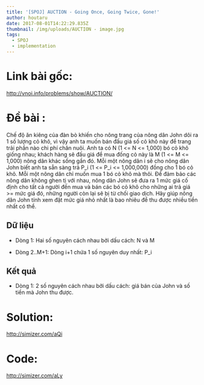 ```yaml
---
title: '[SPOJ] AUCTION - Going Once, Going Twice, Gone!'
author: houtaru
date: 2017-08-01T14:22:29.835Z
thumbnail: /img/uploads/AUCTION - image.jpg
tags:
  - SPOJ
  - implementation
---
```

# Link bài gốc: 

<http://vnoi.info/problems/show/AUCTION/>

# Đề bài :

Chế độ ăn kiêng của đàn bò khiến cho nông trang của nông dân John dôi ra 1 số lượng cỏ khô, vì vậy anh ta muốn bán đấu giá số cỏ khô này để trang trải phần nào chi phí chăn nuôi. Anh ta có N (1 <= N <= 1,000) bó cỏ khô giống nhau; khách hàng sẽ đấu giá để mua đống cỏ này là M (1 <= M <= 1,000) nông dân khác sống gần đó.
Mỗi một nông dân i sẽ cho nông dân John biết anh ta sẵn sàng trả P_i (1 <= P_i <= 1,000,000) đồng cho 1 bó cỏ khô. Mỗi một nông dân chỉ muốn mua 1 bó cỏ khô mà thôi.
Để đảm bảo các nông dân không ghen tị với nhau, nông dân John sẽ đưa ra 1 mức giá cố định cho tất cả người đến mua và bán các bó cỏ khô cho những ai trả giá >= mức giá đó, những người còn lại sẽ bị từ chối giao dịch.
Hãy giúp nông dân John tính xem đặt mức giá nhỏ nhất là bao nhiêu để thu được nhiều tiền nhất có thể.

## Dữ liệu
* Dòng 1: Hai số nguyên cách nhau bởi dấu cách: N và M

* Dòng 2..M+1: Dòng i+1 chứa 1 số nguyên duy nhất: P_i

## Kết quả
* Dòng 1: 2 số nguyên cách nhau bởi dấu cách: giá bán của John và số tiền mà John thu được.

# Solution: 

<http://simizer.com/aQi>

# Code: 

<http://simizer.com/aLy>



